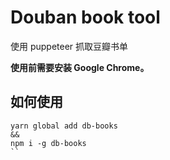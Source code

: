 # Douban book tool

使用 puppeteer 抓取豆瓣书单

**使用前需要安装 Google Chrome。**

## 如何使用

```shell
yarn global add db-books
&&
npm i -g db-books
``
